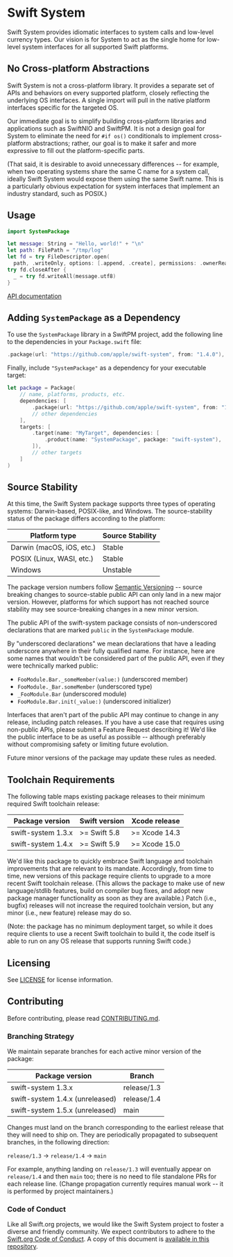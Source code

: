 # Swift System

Swift System provides idiomatic interfaces to system calls and low-level currency types. Our vision is for System to act as the single home for low-level system interfaces for all supported Swift platforms.

## No Cross-platform Abstractions

Swift System is not a cross-platform library. It provides a separate set of APIs and behaviors on every supported platform, closely reflecting the underlying OS interfaces. A single import will pull in the native platform interfaces specific for the targeted OS.

Our immediate goal is to simplify building cross-platform libraries and applications such as SwiftNIO and SwiftPM. It is not a design goal for System to eliminate the need for `#if os()` conditionals to implement cross-platform abstractions; rather, our goal is to make it safer and more expressive to fill out the platform-specific parts.

(That said, it is desirable to avoid unnecessary differences -- for example, when two operating systems share the same C name for a system call, ideally Swift System would expose them using the same Swift name. This is a particularly obvious expectation for system interfaces that implement an industry standard, such as POSIX.)

## Usage

```swift
import SystemPackage

let message: String = "Hello, world!" + "\n"
let path: FilePath = "/tmp/log"
let fd = try FileDescriptor.open(
  path, .writeOnly, options: [.append, .create], permissions: .ownerReadWrite)
try fd.closeAfter {
  _ = try fd.writeAll(message.utf8)
}
```

[API documentation](https://swiftpackageindex.com/apple/swift-system/main/documentation/SystemPackage)

## Adding `SystemPackage` as a Dependency

To use the `SystemPackage` library in a SwiftPM project,
add the following line to the dependencies in your `Package.swift` file:

```swift
.package(url: "https://github.com/apple/swift-system", from: "1.4.0"),
```

Finally, include `"SystemPackage"` as a dependency for your executable target:

```swift
let package = Package(
    // name, platforms, products, etc.
    dependencies: [
        .package(url: "https://github.com/apple/swift-system", from: "1.4.0"),
        // other dependencies
    ],
    targets: [
        .target(name: "MyTarget", dependencies: [
            .product(name: "SystemPackage", package: "swift-system"),
        ]),
        // other targets
    ]
)
```

## Source Stability

At this time, the Swift System package supports three types of operating systems: Darwin-based, POSIX-like, and Windows. The source-stability status of the package differs according to the platform:

| Platform type     | Source Stability |
| ----------------- | --------------- |
| Darwin (macOS, iOS, etc.) | Stable |
| POSIX (Linux, WASI, etc.) | Stable |
| Windows | Unstable |

The package version numbers follow [Semantic Versioning][semver] -- source breaking changes to source-stable public API can only land in a new major version. However, platforms for which support has not reached source stability may see source-breaking changes in a new minor version.

[semver]: https://semver.org

The public API of the swift-system package consists of non-underscored declarations that are marked `public` in the `SystemPackage` module.

By "underscored declarations" we mean declarations that have a leading underscore anywhere in their fully qualified name. For instance, here are some names that wouldn't be considered part of the public API, even if they were technically marked public:

- `FooModule.Bar._someMember(value:)` (underscored member)
- `FooModule._Bar.someMember` (underscored type)
- `_FooModule.Bar` (underscored module)
- `FooModule.Bar.init(_value:)` (underscored initializer)

Interfaces that aren't part of the public API may continue to change in any release, including patch releases. If you have a use case that requires using non-public APIs, please submit a Feature Request describing it! We'd like the public interface to be as useful as possible -- although preferably without compromising safety or limiting future evolution.

Future minor versions of the package may update these rules as needed.

## Toolchain Requirements

The following table maps existing package releases to their minimum required Swift toolchain release:

| Package version         | Swift version   | Xcode release |
| ----------------------- | --------------- | ------------- |
| swift-system 1.3.x | >= Swift 5.8  | >= Xcode 14.3 |
| swift-system 1.4.x | >= Swift 5.9  | >= Xcode 15.0 |

We'd like this package to quickly embrace Swift language and toolchain improvements that are relevant to its mandate. Accordingly, from time to time, new versions of this package require clients to upgrade to a more recent Swift toolchain release. (This allows the package to make use of new language/stdlib features, build on compiler bug fixes, and adopt new package manager functionality as soon as they are available.) Patch (i.e., bugfix) releases will not increase the required toolchain version, but any minor (i.e., new feature) release may do so.

(Note: the package has no minimum deployment target, so while it does require clients to use a recent Swift toolchain to build it, the code itself is able to run on any OS release that supports running Swift code.)

## Licensing

See [LICENSE](LICENSE.txt) for license information. 

## Contributing

Before contributing, please read [CONTRIBUTING.md](CONTRIBUTING.md).

### Branching Strategy

We maintain separate branches for each active minor version of the package:

| Package version         | Branch      | 
| ----------------------- | ----------- |
| swift-system 1.3.x | release/1.3 |
| swift-system 1.4.x (unreleased) | release/1.4 |
| swift-system 1.5.x (unreleased) | main        |

Changes must land on the branch corresponding to the earliest release that they will need to ship on. They are periodically propagated to subsequent branches, in the following direction:

`release/1.3` → `release/1.4` → `main`

For example, anything landing on `release/1.3` will eventually appear on `release/1.4` and then `main` too; there is no need to file standalone PRs for each release line. (Change propagation currently requires manual work -- it is performed by project maintainers.)

### Code of Conduct

Like all Swift.org projects, we would like the Swift System project to foster a diverse and friendly community. We expect contributors to adhere to the [Swift.org Code of Conduct](https://swift.org/code-of-conduct/). A copy of this document is [available in this repository][coc].

[coc]: CODE_OF_CONDUCT.md
